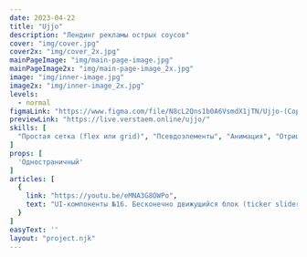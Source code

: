 ```yaml
---
date: 2023-04-22
title: "Ujjo"
description: "Лендинг рекламы острых соусов"
cover: "img/cover.jpg"
cover2x: "img/cover_2x.jpg"
mainPageImage: "img/main-page-image.jpg"
mainPageImage2x: "img/main-page-image_2x.jpg"
image: "img/inner-image.jpg"
image2x: "img/inner-image_2x.jpg"
levels:
  - normal
figmaLink: "https://www.figma.com/file/N8cL2Qns1b0A6VsmdX1jTN/Ujjo-(Copy)?node-id=1-130&t=5OzOwhNDTNVeWwtl-0"
previewLink: "https://live.verstaem.online/ujjo/"
skills: [
  "Простая сетка (flex или grid)", "Псевдоэлементы", "Анимация", "Отрицательный margin"
]
props: [
  'Одностраничный'
]
articles: [
  {
    link: "https://youtu.be/eMNA3G8OWPo",
    text: "UI-компоненты №16. Бесконечно движущийся блок (ticker slider) на чистом CSS"
  }
]
easyText: ''
layout: "project.njk"
---
```

